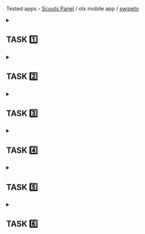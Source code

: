 Tested apps - [Scouts Panel](https://scouts-test.futbolkolektyw.pl/en) / olx mobile app / [swipeto](https://swipeto.pl/)

<details>      
<summary> <h2> TASK 1️⃣ </h2> </summary>

<details>
<summary> <h3> Subtask 1️⃣  </h3> </summary>
<i> Testing quiz score: 8/10 </i> 🥳 
</details>

<details>
<summary> <h3> Subtask :two: </h3> </summary>
<i> Adding a new Github repository </i>
</details>

<details>
<summary> <h3> Subtask :three: </h3> </summary>
<i> README editing </i>
<br> </br>
This Manual Testing Challenge is my second course from <i>DareIT</i>. I've decided to participate in this one, feeling encouraged right after completing the Automated Testing and Python course, which I found helpful and exciting. I'm sure this challenge will be also based on independent practice and that's exactly what I'm looking for. My main purpose for this course is to: <br>
      
- develop skills in <b>web and mobile app testing</b> <br>
- understand the basics of <b>SQL </b> (which I've already started practicing on my own) <br>
<br>
I also look forward to learn about <b>DevTools</b>, which, at this time, seem one of the most useful and practical testing tools to me.
</details>

<details>
<summary> <h3> Subtask :four: </h3> </summary>
      
<i> [Scouts Panel](https://scouts-test.futbolkolektyw.pl/en) - exploratory testing </i> <br>
<br>
<b> What's this app for? </b> <br>
Scouts Panel is a web and mobile application created for football ⚽ headhunters. It is a database with football players, matches and reports. <br>
<br>
<b> Functionalities: </b>

- login and password typing
- signing in
- signing out
- language change
- adding a new player/match/report
- editing existing player/match/report
- redirection to dashboard, players list, last created player/match, last updated player/match/report
- while displaying the players list: downloading CSV, printing the list, filtering the results, choosing of shown columns
- contacting the dev team

<b> Interface </b>
  
The interface is too simple and minimalistic, making the app look as if it's still being developed. 
After logging in, user is redirected to the dashboard. The dashboard displays header, central area and left panel with 4 buttons (Main page, Players, Language change, Sign out). In the central area of the dashboard, there are 7 tiles, 4 of which are only text tiles and the other 3 are clickable. The first one redirects to contacting the Dev Team, the second one to adding a player form and the last one to the last created or updated player/match/report. 

<b> Intuitiveness </b>

Only the dashboard seems intuitive to me. 
In my opinion, placing the picture with the logo on the left main panel would be more adequate.
</details>

</details>

<details>      
<summary> <h2> TASK 2️⃣ </h2> </summary>

<details>
<summary> <h3> Subtask :one: </h3> </summary>
      
[User stories based test cases](https://docs.google.com/spreadsheets/d/1xaNB1ceHnNw-iiPfOMvtmVnaqZ1ZwAAqJOpfqoQwT5k/edit?usp=drive_link) 🧔
</details>

<details>
<summary> <h3> Subtask :two: </h3> </summary>
      
[My own experiences based test cases](https://docs.google.com/spreadsheets/d/1eDfkKOzmwgp176t2s64f1L-6R99oGGE6i18GwfHpje8/edit?usp=drive_link) 🧘‍♀️
</details>

<details>
<summary> <h3> Subtask 3️⃣ </h3> </summary>
<i> The purpose of writing test cases </i> 📖
<br> </br>

- to confirm that the app is working accordingly to the expectations included in the documentation
- to verify that the app meets the set requirements
- to validate that after executing all test cases, actual results are as expected
- to make sure that all app's functionalities (determined in the particular project) have been tested
- to provide all documentation and data needed (describing app behavior and settings) for new people joining the project
- to detect bugs
- to provide high-quality software and products, as per customers demand

</details>
</details> 

<details>    
<summary> <h2> TASK 3️⃣ </h2> </summary>

<i> Executing test cases </i>

[bugs report](https://docs.google.com/spreadsheets/d/1hb-gv6v6JmhwuLAF0AuvuvU8oYAPN9v9Tqh1uSQaJ-c/edit?usp=drive_link) 🐛 <br>
[test report](https://docs.google.com/document/d/1WXXMhTjea0YC4vts4uCU_9Bm2xq1Jo2QwImFGRgpSNA/edit?usp=drive_link) 📰
</details>
</details>

<details>
<summary> <h2> TASK 4️⃣ </h2> </summary>      
      
[olx mobile app bugs report](https://docs.google.com/spreadsheets/d/1ItrAvKvbV1vl7Mgt1p2S9rNnKdQx-ZbWmBQMJJU4u7w/edit#gid=0) 📱🐞

<details>
<summary> What is olx and what's it for? </summary> <br>  

It's a local classifieds service/app used for:

- selling stuff from various categories, such as: furnitures, clothes, musical instruments, cars, electronics and many, many others...
- renting and selling of real estate
- posting job advertistments
- booking hotels, hostels, holiday cottages, apartments etc
</details>

<details>
<summary> Who is the end user of the app? </summary> <br>

This version of the app, tested by me, is intented for users from Poland. It's available for private individuals, as well as for the companies.
</details>

<details> 
<summary> Is this app user friendly? </summary> <br>

<table>    
<tr>
<th> <b> pros: </b> </th>
<th> <b> cons: </b> </th>
</tr>
<tr>
<th> navigation is intuitive </th>
<th> app is refreshing many times </th>
</tr>
</table>


</details>
</details>

<details>
<summary> <h2> TASK 5️⃣ </h2> </summary>     
</details>

<details>
<summary> <h2> TASK 6️⃣ </h2> </summary>

11. UPDATE 'customers' SET 'surname' = 'Miler' WHERE 'name' = 'Ania';
13. UPDATE 'customers' SET 'email' = 'pati@mail.com' WHERE 'name' = 'Patrycja';
15. ALTER TABLE 'customers' ADD 'pseudonym'
19. SELECT name, surname FROM actors WHERE actor_id = '4';
20. INSERT INTO customers VALUES ('7', 'Honia', 'Stuczka-Kucharska', 'honia@mail.com', 'Hoa');

</details>
